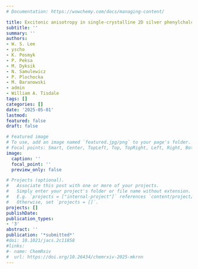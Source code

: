 ```yaml
---
# Documentation: https://wowchemy.com/docs/managing-content/

title: Excitonic anisotropy in single-crystalline 2D silver phenylchalcogenides
subtitle: ''
summary: ''
authors:
- W. S. Lee
- yscho
- K. Posmyk
- P. Peksa
- M. Dyksik
- N. Samulewicz
- P. Plochocka
- M. Baranowski
- admin
- William A. Tisdale 
tags: []
categories: []
date: '2025-05-01'
lastmod: 
featured: false
draft: false

# Featured image
# To use, add an image named `featured.jpg/png` to your page's folder.
# Focal points: Smart, Center, TopLeft, Top, TopRight, Left, Right, BottomLeft, Bottom, BottomRight.
image:
  caption: ''
  focal_point: ''
  preview_only: false

# Projects (optional).
#   Associate this post with one or more of your projects.
#   Simply enter your project's folder or file name without extension.
#   E.g. `projects = ["internal-project"]` references `content/project/deep-learning/index.md`.
#   Otherwise, set `projects = []`.
projects: []
publishDate: 
publication_types:
- '3'
abstract: ''
publication: '*submitted*'
#doi: 10.1021/jacs.2c11858
#links:
#- name: ChemRxiv
#  url: https://doi.org/10.26434/chemrxiv-2025-mkrnn
---
```

